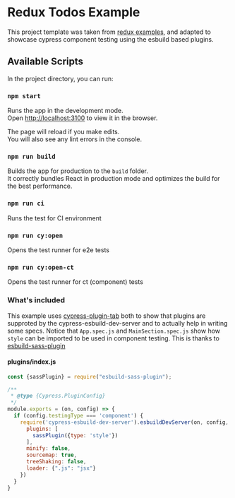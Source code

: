 # Redux Todos Example

This project template was taken from [redux examples](), and adapted to showcase cypress component testing 
using the esbuild based plugins.

## Available Scripts

In the project directory, you can run:

### `npm start`

Runs the app in the development mode.<br>
Open [http://localhost:3100](http://localhost:3100) to view it in the browser.

The page will reload if you make edits.<br>
You will also see any lint errors in the console.

### `npm run build`

Builds the app for production to the `build` folder.<br>
It correctly bundles React in production mode and optimizes the build for the best performance.

### `npm run ci`

Runs the test for CI environment

### `npm run cy:open`

Opens the test runner for e2e tests

### `npm run cy:open-ct`

Opens the test runner for ct (component) tests

### What's included

This example uses [cypress-plugin-tab](https://github.com/Bkucera/cypress-plugin-tab) both to show
that plugins are supproted by the cypress-esbuild-dev-server and to actually help in writing some specs.
Notice that `App.spec.js` and `MainSection.spec.js` show how `style` can be imported to be used in component testing.
This is thanks to [esbuild-sass-plugin]() 

#### plugins/index.js
```javascript
const {sassPlugin} = require("esbuild-sass-plugin");

/**
 * @type {Cypress.PluginConfig}
 */
module.exports = (on, config) => {
  if (config.testingType === 'component') {
    require('cypress-esbuild-dev-server').esbuildDevServer(on, config, {
      plugins: [
        sassPlugin({type: 'style'})
      ],
      minify: false,
      sourcemap: true,
      treeShaking: false,
      loader: {".js": "jsx"}
    })
  }
}
```